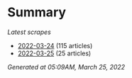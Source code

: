 # Summary
*Latest scrapes*
* [2022-03-24](https://github.com/nuuuwan/news_lk/blob/data/news_lk.2022-03-24.json) (115 articles)
* [2022-03-25](https://github.com/nuuuwan/news_lk/blob/data/news_lk.2022-03-25.json) (25 articles)

*Generated at 05:09AM, March 25, 2022*